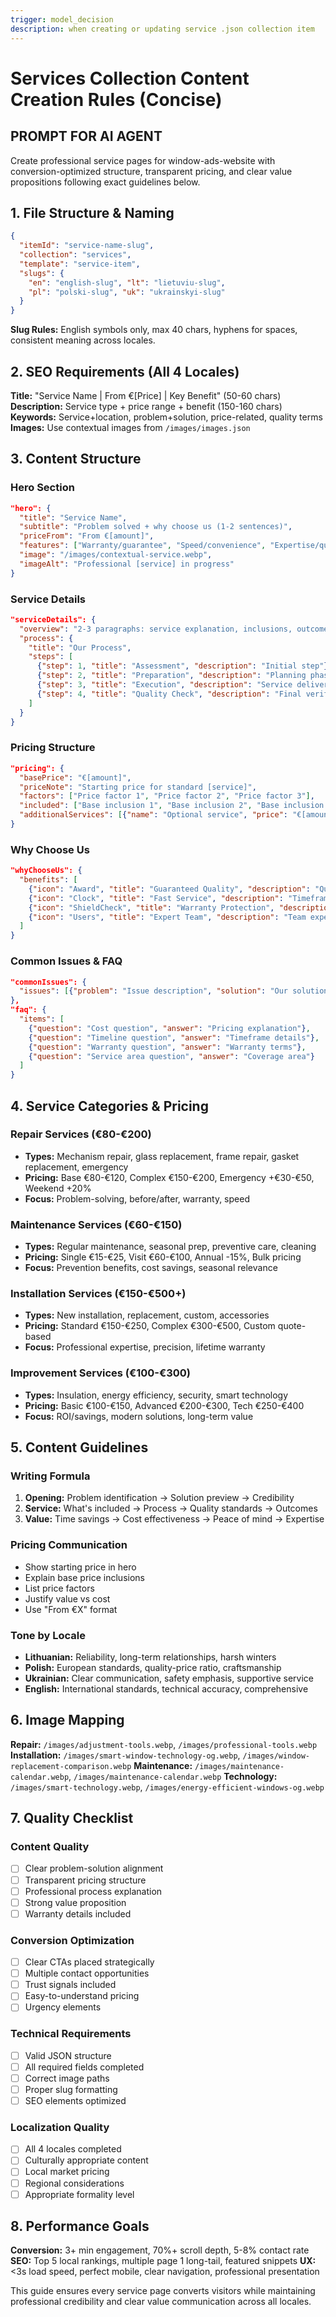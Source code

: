 ```yaml
---
trigger: model_decision
description: when creating or updating service .json collection item
---
```


# Services Collection Content Creation Rules (Concise)

## PROMPT FOR AI AGENT
Create professional service pages for window-ads-website with conversion-optimized structure, transparent pricing, and clear value propositions following exact guidelines below.

## 1. File Structure & Naming
```json
{
  "itemId": "service-name-slug",
  "collection": "services", 
  "template": "service-item",
  "slugs": {
    "en": "english-slug", "lt": "lietuviu-slug", 
    "pl": "polski-slug", "uk": "ukrainskyi-slug"
  }
}
```
**Slug Rules:** English symbols only, max 40 chars, hyphens for spaces, consistent meaning across locales.

## 2. SEO Requirements (All 4 Locales)
**Title:** "Service Name | From €[Price] | Key Benefit" (50-60 chars)
**Description:** Service type + price range + benefit (150-160 chars)
**Keywords:** Service+location, problem+solution, price-related, quality terms
**Images:** Use contextual images from `/images/images.json`

## 3. Content Structure

### Hero Section
```json
"hero": {
  "title": "Service Name",
  "subtitle": "Problem solved + why choose us (1-2 sentences)",
  "priceFrom": "From €[amount]",
  "features": ["Warranty/guarantee", "Speed/convenience", "Expertise/quality", "Comprehensive service"],
  "image": "/images/contextual-service.webp",
  "imageAlt": "Professional [service] in progress"
}
```

### Service Details
```json
"serviceDetails": {
  "overview": "2-3 paragraphs: service explanation, inclusions, outcomes",
  "process": {
    "title": "Our Process",
    "steps": [
      {"step": 1, "title": "Assessment", "description": "Initial step"},
      {"step": 2, "title": "Preparation", "description": "Planning phase"},
      {"step": 3, "title": "Execution", "description": "Service delivery"},
      {"step": 4, "title": "Quality Check", "description": "Final verification"}
    ]
  }
}
```

### Pricing Structure
```json
"pricing": {
  "basePrice": "€[amount]",
  "priceNote": "Starting price for standard [service]",
  "factors": ["Price factor 1", "Price factor 2", "Price factor 3"],
  "included": ["Base inclusion 1", "Base inclusion 2", "Base inclusion 3"],
  "additionalServices": [{"name": "Optional service", "price": "€[amount]", "description": "Brief desc"}]
}
```

### Why Choose Us
```json
"whyChooseUs": {
  "benefits": [
    {"icon": "Award", "title": "Guaranteed Quality", "description": "Quality guarantee"},
    {"icon": "Clock", "title": "Fast Service", "description": "Timeframe commitment"},
    {"icon": "ShieldCheck", "title": "Warranty Protection", "description": "Warranty details"},
    {"icon": "Users", "title": "Expert Team", "description": "Team expertise"}
  ]
}
```

### Common Issues & FAQ
```json
"commonIssues": {
  "issues": [{"problem": "Issue description", "solution": "Our solution", "timeframe": "Resolution time"}]
},
"faq": {
  "items": [
    {"question": "Cost question", "answer": "Pricing explanation"},
    {"question": "Timeline question", "answer": "Timeframe details"},
    {"question": "Warranty question", "answer": "Warranty terms"},
    {"question": "Service area question", "answer": "Coverage area"}
  ]
}
```

## 4. Service Categories & Pricing

### Repair Services (€80-€200)
- **Types:** Mechanism repair, glass replacement, frame repair, gasket replacement, emergency
- **Pricing:** Base €80-€120, Complex €150-€200, Emergency +€30-€50, Weekend +20%
- **Focus:** Problem-solving, before/after, warranty, speed

### Maintenance Services (€60-€150)  
- **Types:** Regular maintenance, seasonal prep, preventive care, cleaning
- **Pricing:** Single €15-€25, Visit €60-€100, Annual -15%, Bulk pricing
- **Focus:** Prevention benefits, cost savings, seasonal relevance

### Installation Services (€150-€500+)
- **Types:** New installation, replacement, custom, accessories
- **Pricing:** Standard €150-€250, Complex €300-€500, Custom quote-based
- **Focus:** Professional expertise, precision, lifetime warranty

### Improvement Services (€100-€300)
- **Types:** Insulation, energy efficiency, security, smart technology
- **Pricing:** Basic €100-€150, Advanced €200-€300, Tech €250-€400
- **Focus:** ROI/savings, modern solutions, long-term value

## 5. Content Guidelines

### Writing Formula
1. **Opening:** Problem identification → Solution preview → Credibility
2. **Service:** What's included → Process → Quality standards → Outcomes  
3. **Value:** Time savings → Cost effectiveness → Peace of mind → Expertise

### Pricing Communication
- Show starting price in hero
- Explain base price inclusions
- List price factors
- Justify value vs cost
- Use "From €X" format

### Tone by Locale
- **Lithuanian:** Reliability, long-term relationships, harsh winters
- **Polish:** European standards, quality-price ratio, craftsmanship
- **Ukrainian:** Clear communication, safety emphasis, supportive service
- **English:** International standards, technical accuracy, comprehensive

## 6. Image Mapping

**Repair:** `/images/adjustment-tools.webp`, `/images/professional-tools.webp`
**Installation:** `/images/smart-window-technology-og.webp`, `/images/window-replacement-comparison.webp`
**Maintenance:** `/images/maintenance-calendar.webp`, `/images/maintenance-calendar.webp`
**Technology:** `/images/smart-technology.webp`, `/images/energy-efficient-windows-og.webp`

## 7. Quality Checklist

### Content Quality
- [ ] Clear problem-solution alignment
- [ ] Transparent pricing structure  
- [ ] Professional process explanation
- [ ] Strong value proposition
- [ ] Warranty details included

### Conversion Optimization
- [ ] Clear CTAs placed strategically
- [ ] Multiple contact opportunities
- [ ] Trust signals included
- [ ] Easy-to-understand pricing
- [ ] Urgency elements

### Technical Requirements
- [ ] Valid JSON structure
- [ ] All required fields completed
- [ ] Correct image paths
- [ ] Proper slug formatting
- [ ] SEO elements optimized

### Localization Quality
- [ ] All 4 locales completed
- [ ] Culturally appropriate content
- [ ] Local market pricing
- [ ] Regional considerations
- [ ] Appropriate formality level

## 8. Performance Goals

**Conversion:** 3+ min engagement, 70%+ scroll depth, 5-8% contact rate
**SEO:** Top 5 local rankings, multiple page 1 long-tail, featured snippets
**UX:** <3s load speed, perfect mobile, clear navigation, professional presentation

This guide ensures every service page converts visitors while maintaining professional credibility and clear value communication across all locales.
